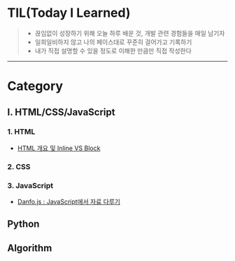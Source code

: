 # TIL(Today I Learned)

> * 끊임없이 성장하기 위해 오늘 하루 배운 것, 개발 관련 경험들을 매일 남기자
> * 일희일비하지 않고 나의 페이스대로 꾸준히 걸어가고 기록하기
> * 내가 직접 설명할 수 있을 정도로 이해한 만큼만 직접 작성한다
------------------------------------------------------------------------------------------------------------------------

# Category
## Ⅰ. HTML/CSS/JavaScript
  ### 1. HTML
  * [HTML 개요 및 Inline VS Block](https://github.com/serothie/TIL/blob/main/html/201230.md)
  ### 2. CSS
  ### 3. JavaScript
  * [Danfo.js : JavaScript에서 자료 다루기](https://github.com/serothie/TIL/blob/main/JavaScript/201229.md)
## Python
## Algorithm
